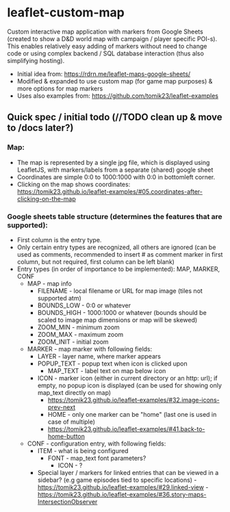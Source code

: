 # leaflet-custom-map
Custom interactive map application with markers from Google Sheets (created to show a D&D world map with campaign / player specific POI-s).
This enables relatively easy adding of markers without need to change code or using complex backend / SQL database interaction (thus also simplifying hosting).

- Initial idea from: https://rdrn.me/leaflet-maps-google-sheets/
- Modified & expanded to use custom map (for game map purposes) & more options for map markers
- Uses also examples from: https://github.com/tomik23/leaflet-examples

## Quick spec / initial todo (//TODO clean up & move to /docs later?)

### Map:
- The map is represented by a single jpg file, which is displayed using LeafletJS, with markers/labels from a separate (shared) google sheet
- Coordinates are simple 0:0 to 1000:1000 with 0:0 in bottomleft corner.
- Clicking on the map shows coordinates: https://tomik23.github.io/leaflet-examples/#05.coordinates-after-clicking-on-the-map

### Google sheets table structure (determines the features that are supported):
- First column is the entry type.
- Only certain entry types are recognized, all others are ignored (can be used as comments, recommended to insert # as comment marker in first column, but not required, first column can be left blank)
- Entry types (in order of importance to be implemented): MAP, MARKER, CONF
  - MAP - map info
    - FILENAME - local filename or URL for map image (tiles not supported atm)
    - BOUNDS_LOW - 0:0 or whatever
    - BOUNDS_HIGH - 1000:1000 or whatever (bounds should be scaled to image map dimensions or map will be skewed)
    - ZOOM_MIN - minimum zoom
    - ZOOM_MAX - maximum zoom
    - ZOOM_INIT - initial zoom
  - MARKER - map marker with following fields:
    - LAYER - layer name, where marker appears
  	- POPUP_TEXT - popup text when icon is clicked upon
	  - MAP_TEXT - label text on map below icon
    - ICON - marker icon (either in current directory or an http: url); if empty, no popup icon is displayed (can be used for showing only map_text directly on map)
  	  - https://tomik23.github.io/leaflet-examples/#32.image-icons-prev-next
	  - HOME - only one marker can be "home" (last one is used in case of multiple)
	  - https://tomik23.github.io/leaflet-examples/#41.back-to-home-button
  - CONF - configuration entry, with following fields:
  	- ITEM - what is being configured
	  	- FONT - map_text font parameters?
			- ICON - ?
	- Special layer / markers for linked entries that can be viewed in a sidebar? (e.g game episodes tied to specific locations)
			- https://tomik23.github.io/leaflet-examples/#29.linked-view
			- https://tomik23.github.io/leaflet-examples/#36.story-maps-IntersectionObserver
			

